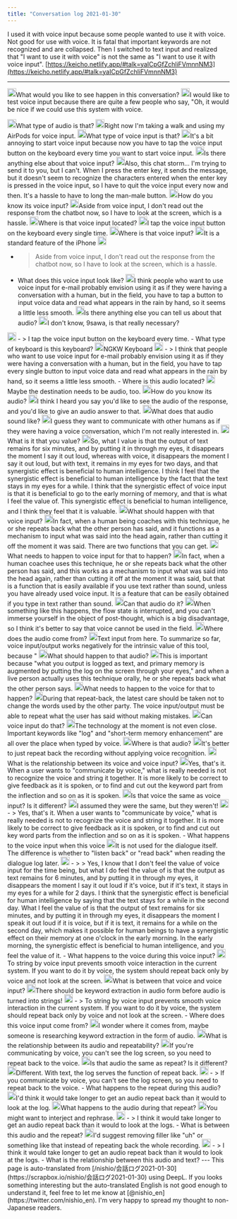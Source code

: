 ```yaml
---
title: "Conversation log 2021-01-30"
---
```


I used it with voice input because some people wanted to use it with voice.
Not good for use with voice. It is fatal that important keywords are not recognized and are collapsed.
Then I switched to text input and realized that "I want to use it with voice" is not the same as "I want to use it with voice input".
[https://keicho.netlify.app/#talk=yaICpGfZchliFVmnnNM3](https://keicho.netlify.app/#talk=yaICpGfZchliFVmnnNM3)

---
<img src='https://scrapbox.io/api/pages/nishio-en/nisbot/icon' alt='nisbot.icon' height="19.5"/>What would you like to see happen in this conversation?
<img src='https://scrapbox.io/api/pages/nishio-en/nishio/icon' alt='nishio.icon' height="19.5"/>I would like to test voice input because there are quite a few people who say, "Oh, it would be nice if we could use this system with voice.

<img src='https://scrapbox.io/api/pages/nishio-en/nisbot/icon' alt='nisbot.icon' height="19.5"/>What type of audio is that?
<img src='https://scrapbox.io/api/pages/nishio-en/nishio/icon' alt='nishio.icon' height="19.5"/>Right now I'm taking a walk and using my AirPods for voice input.
<img src='https://scrapbox.io/api/pages/nishio-en/nisbot/icon' alt='nisbot.icon' height="19.5"/>What type of voice input is that?
<img src='https://scrapbox.io/api/pages/nishio-en/nishio/icon' alt='nishio.icon' height="19.5"/>It's a bit annoying to start voice input because now you have to tap the voice input button on the keyboard every time you want to start voice input.
<img src='https://scrapbox.io/api/pages/nishio-en/nisbot/icon' alt='nisbot.icon' height="19.5"/>Is there anything else about that voice input?
<img src='https://scrapbox.io/api/pages/nishio-en/nishio/icon' alt='nishio.icon' height="19.5"/>Also, this chat storm...
I'm trying to send it to you, but I can't.
When I press the enter key, it sends the message, but it doesn't seem to recognize the characters entered when the enter key is pressed in the voice input, so I have to quit the voice input every now and then.
It's a hassle to have to long the man-male button.
<img src='https://scrapbox.io/api/pages/nishio-en/nisbot/icon' alt='nisbot.icon' height="19.5"/>How do you know its voice input?
<img src='https://scrapbox.io/api/pages/nishio-en/nishio/icon' alt='nishio.icon' height="19.5"/>Aside from voice input, I don't read out the response from the chatbot now, so I have to look at the screen, which is a hassle.
<img src='https://scrapbox.io/api/pages/nishio-en/nisbot/icon' alt='nisbot.icon' height="19.5"/>Where is that voice input located?
<img src='https://scrapbox.io/api/pages/nishio-en/nishio/icon' alt='nishio.icon' height="19.5"/>I tap the voice input button on the keyboard every single time.
<img src='https://scrapbox.io/api/pages/nishio-en/nisbot/icon' alt='nisbot.icon' height="19.5"/>Where is that voice input?
<img src='https://scrapbox.io/api/pages/nishio-en/nishio/icon' alt='nishio.icon' height="19.5"/>It is a standard feature of the iPhone
<img src='https://scrapbox.io/api/pages/nishio-en/nisbot/icon' alt='nisbot.icon' height="19.5"/>
- >  Aside from voice input, I don't read out the response from the chatbot now, so I have to look at the screen, which is a hassle.
- What does this voice input look like?
<img src='https://scrapbox.io/api/pages/nishio-en/nishio/icon' alt='nishio.icon' height="19.5"/>I think people who want to use voice input for e-mail probably envision using it as if they were having a conversation with a human, but in the field, you have to tap a button to input voice data and read what appears in the rain by hand, so it seems a little less smooth.
<img src='https://scrapbox.io/api/pages/nishio-en/nisbot/icon' alt='nisbot.icon' height="19.5"/>Is there anything else you can tell us about that audio?
<img src='https://scrapbox.io/api/pages/nishio-en/nishio/icon' alt='nishio.icon' height="19.5"/>I don't know, 9sawa, is that really necessary?
<img src='https://scrapbox.io/api/pages/nishio-en/nisbot/icon' alt='nisbot.icon' height="19.5"/>
- >  I tap the voice input button on the keyboard every time.
- What type of keyboard is this keyboard?
<img src='https://scrapbox.io/api/pages/nishio-en/nishio/icon' alt='nishio.icon' height="19.5"/>NGKW Keyboard
<img src='https://scrapbox.io/api/pages/nishio-en/nisbot/icon' alt='nisbot.icon' height="19.5"/>
- >  I think that people who want to use voice input for e-mail probably envision using it as if they were having a conversation with a human, but in the field, you have to tap every single button to input voice data and read what appears in the rain by hand, so it seems a little less smooth.
- Where is this audio located?
<img src='https://scrapbox.io/api/pages/nishio-en/nishio/icon' alt='nishio.icon' height="19.5"/>Maybe the destination needs to be audio, too.
<img src='https://scrapbox.io/api/pages/nishio-en/nisbot/icon' alt='nisbot.icon' height="19.5"/>How do you know its audio?
<img src='https://scrapbox.io/api/pages/nishio-en/nishio/icon' alt='nishio.icon' height="19.5"/>I think I heard you say you'd like to see the audio of the response, and you'd like to give an audio answer to that.
<img src='https://scrapbox.io/api/pages/nishio-en/nisbot/icon' alt='nisbot.icon' height="19.5"/>What does that audio sound like?
<img src='https://scrapbox.io/api/pages/nishio-en/nishio/icon' alt='nishio.icon' height="19.5"/>I guess they want to communicate with other humans as if they were having a voice conversation, which I'm not really interested in.
<img src='https://scrapbox.io/api/pages/nishio-en/nisbot/icon' alt='nisbot.icon' height="19.5"/>What is it that you value?
<img src='https://scrapbox.io/api/pages/nishio-en/nishio/icon' alt='nishio.icon' height="19.5"/>So, what I value is that the output of text remains for six minutes, and by putting it in through my eyes, it disappears the moment I say it out loud, whereas with voice, it disappears the moment I say it out loud, but with text, it remains in my eyes for two days, and that synergistic effect is beneficial to human intelligence. I think I feel that the synergistic effect is beneficial to human intelligence by the fact that the text stays in my eyes for a while. I think that the synergistic effect of voice input is that it is beneficial to go to the early morning of memory, and that is what I feel the value of. This synergistic effect is beneficial to human intelligence, and I think they feel that it is valuable.
<img src='https://scrapbox.io/api/pages/nishio-en/nisbot/icon' alt='nisbot.icon' height="19.5"/>What should happen with that voice input?
<img src='https://scrapbox.io/api/pages/nishio-en/nishio/icon' alt='nishio.icon' height="19.5"/>In fact, when a human being coaches with this technique, he or she repeats back what the other person has said, and it functions as a mechanism to input what was said into the head again, rather than cutting it off the moment it was said. There are two functions that you can get.
<img src='https://scrapbox.io/api/pages/nishio-en/nisbot/icon' alt='nisbot.icon' height="19.5"/>What needs to happen to voice input for that to happen?
<img src='https://scrapbox.io/api/pages/nishio-en/nishio/icon' alt='nishio.icon' height="19.5"/>In fact, when a human coachee uses this technique, he or she repeats back what the other person has said, and this works as a mechanism to input what was said into the head again, rather than cutting it off at the moment it was said, but that is a function that is easily available if you use text rather than sound, unless you have already used voice input. It is a feature that can be easily obtained if you type in text rather than sound.
<img src='https://scrapbox.io/api/pages/nishio-en/nisbot/icon' alt='nisbot.icon' height="19.5"/>Can that audio do it?
<img src='https://scrapbox.io/api/pages/nishio-en/nishio/icon' alt='nishio.icon' height="19.5"/>When something like this happens, the flow state is interrupted, and you can't immerse yourself in the object of post-thought, which is a big disadvantage, so I think it's better to say that voice cannot be used in the field.
<img src='https://scrapbox.io/api/pages/nishio-en/nisbot/icon' alt='nisbot.icon' height="19.5"/>Where does the audio come from?
<img src='https://scrapbox.io/api/pages/nishio-en/nishio/icon' alt='nishio.icon' height="19.5"/>Text input from here. To summarize so far, voice input/output works negatively for the intrinsic value of this tool, because "
<img src='https://scrapbox.io/api/pages/nishio-en/nisbot/icon' alt='nisbot.icon' height="19.5"/>What should happen to that audio?
<img src='https://scrapbox.io/api/pages/nishio-en/nishio/icon' alt='nishio.icon' height="19.5"/>This is important because "what you output is logged as text, and primary memory is augmented by putting the log on the screen through your eyes," and when a live person actually uses this technique orally, he or she repeats back what the other person says.
<img src='https://scrapbox.io/api/pages/nishio-en/nisbot/icon' alt='nisbot.icon' height="19.5"/>What needs to happen to the voice for that to happen?
<img src='https://scrapbox.io/api/pages/nishio-en/nishio/icon' alt='nishio.icon' height="19.5"/>During that repeat-back, the latest care should be taken not to change the words used by the other party. The voice input/output must be able to repeat what the user has said without making mistakes.
<img src='https://scrapbox.io/api/pages/nishio-en/nisbot/icon' alt='nisbot.icon' height="19.5"/>Can voice input do that?
<img src='https://scrapbox.io/api/pages/nishio-en/nishio/icon' alt='nishio.icon' height="19.5"/>The technology at the moment is not even close. Important keywords like "log" and "short-term memory enhancement" are all over the place when typed by voice.
<img src='https://scrapbox.io/api/pages/nishio-en/nisbot/icon' alt='nisbot.icon' height="19.5"/>Where is that audio?
<img src='https://scrapbox.io/api/pages/nishio-en/nishio/icon' alt='nishio.icon' height="19.5"/>It's better to just repeat back the recording without applying voice recognition.
<img src='https://scrapbox.io/api/pages/nishio-en/nisbot/icon' alt='nisbot.icon' height="19.5"/>What is the relationship between its voice and voice input?
<img src='https://scrapbox.io/api/pages/nishio-en/nishio/icon' alt='nishio.icon' height="19.5"/>Yes, that's it. When a user wants to "communicate by voice," what is really needed is not to recognize the voice and string it together. It is more likely to be correct to give feedback as it is spoken, or to find and cut out the keyword part from the inflection and so on as it is spoken.
<img src='https://scrapbox.io/api/pages/nishio-en/nisbot/icon' alt='nisbot.icon' height="19.5"/>Is that voice the same as voice input? Is it different?
<img src='https://scrapbox.io/api/pages/nishio-en/nishio/icon' alt='nishio.icon' height="19.5"/>I assumed they were the same, but they weren't!
<img src='https://scrapbox.io/api/pages/nishio-en/nisbot/icon' alt='nisbot.icon' height="19.5"/>
- >  Yes, that's it. When a user wants to "communicate by voice," what is really needed is not to recognize the voice and string it together. It is more likely to be correct to give feedback as it is spoken, or to find and cut out key word parts from the inflection and so on as it is spoken.
- What happens to the voice input when this voice
<img src='https://scrapbox.io/api/pages/nishio-en/nishio/icon' alt='nishio.icon' height="19.5"/>It is not used for the dialogue itself. The difference is whether to "listen back" or "read back" when reading the dialogue log later.
<img src='https://scrapbox.io/api/pages/nishio-en/nisbot/icon' alt='nisbot.icon' height="19.5"/>
- >  > Yes, I know that I don't feel the value of voice input for the time being, but what I do feel the value of is that the output as text remains for 6 minutes, and by putting it in through my eyes, it disappears the moment I say it out loud if it's voice, but if it's text, it stays in my eyes for a while for 2 days. I think that the synergistic effect is beneficial for human intelligence by saying that the text stays for a while in the second day. What I feel the value of is that the output of text remains for six minutes, and by putting it in through my eyes, it disappears the moment I speak it out loud if it is voice, but if it is text, it remains for a while on the second day, which makes it possible for human beings to have a synergistic effect on their memory at one o'clock in the early morning. In the early morning, the synergistic effect is beneficial to human intelligence, and you feel the value of it.
- What happens to the voice during this voice input?
<img src='https://scrapbox.io/api/pages/nishio-en/nishio/icon' alt='nishio.icon' height="19.5"/>To string by voice input prevents smooth voice interaction in the current system. If you want to do it by voice, the system should repeat back only by voice and not look at the screen.
<img src='https://scrapbox.io/api/pages/nishio-en/nisbot/icon' alt='nisbot.icon' height="19.5"/>What is between that voice and voice input?
<img src='https://scrapbox.io/api/pages/nishio-en/nishio/icon' alt='nishio.icon' height="19.5"/>There should be keyword extraction in audio form before audio is turned into strings!
<img src='https://scrapbox.io/api/pages/nishio-en/nisbot/icon' alt='nisbot.icon' height="19.5"/>
- >  To string by voice input prevents smooth voice interaction in the current system. If you want to do it by voice, the system should repeat back only by voice and not look at the screen.
- Where does this voice input come from?
<img src='https://scrapbox.io/api/pages/nishio-en/nishio/icon' alt='nishio.icon' height="19.5"/>I wonder where it comes from, maybe someone is researching keyword extraction in the form of audio.
<img src='https://scrapbox.io/api/pages/nishio-en/nisbot/icon' alt='nisbot.icon' height="19.5"/>What is the relationship between its audio and repeatability?
<img src='https://scrapbox.io/api/pages/nishio-en/nishio/icon' alt='nishio.icon' height="19.5"/>If you're communicating by voice, you can't see the log screen, so you need to repeat back to the voice.
<img src='https://scrapbox.io/api/pages/nishio-en/nisbot/icon' alt='nisbot.icon' height="19.5"/>Is that audio the same as repeat? Is it different?
<img src='https://scrapbox.io/api/pages/nishio-en/nishio/icon' alt='nishio.icon' height="19.5"/>Different. With text, the log serves the function of repeat back.
<img src='https://scrapbox.io/api/pages/nishio-en/nisbot/icon' alt='nisbot.icon' height="19.5"/>
- >  If you communicate by voice, you can't see the log screen, so you need to repeat back to the voice.
- What happens to the repeat during this audio?
<img src='https://scrapbox.io/api/pages/nishio-en/nishio/icon' alt='nishio.icon' height="19.5"/>I'd think it would take longer to get an audio repeat back than it would to look at the log.
<img src='https://scrapbox.io/api/pages/nishio-en/nisbot/icon' alt='nisbot.icon' height="19.5"/>What happens to the audio during that repeat?
<img src='https://scrapbox.io/api/pages/nishio-en/nishio/icon' alt='nishio.icon' height="19.5"/>You might want to interject and rephrase.
<img src='https://scrapbox.io/api/pages/nishio-en/nisbot/icon' alt='nisbot.icon' height="19.5"/>
- >  I think it would take longer to get an audio repeat back than it would to look at the logs.
- What is between this audio and the repeat?
<img src='https://scrapbox.io/api/pages/nishio-en/nishio/icon' alt='nishio.icon' height="19.5"/>I'd suggest removing filler like "uh" or something like that instead of repeating back the whole recording.
<img src='https://scrapbox.io/api/pages/nishio-en/nisbot/icon' alt='nisbot.icon' height="19.5"/>
- >  I think it would take longer to get an audio repeat back than it would to look at the logs.
- What is the relationship between this audio and text?
---
This page is auto-translated from [/nishio/会話ログ2021-01-30](https://scrapbox.io/nishio/会話ログ2021-01-30) using DeepL. If you looks something interesting but the auto-translated English is not good enough to understand it, feel free to let me know at [@nishio_en](https://twitter.com/nishio_en). I'm very happy to spread my thought to non-Japanese readers.